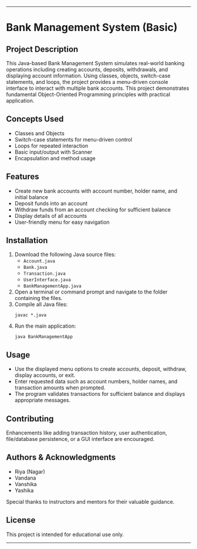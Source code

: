 
***

# Bank Management System (Basic)

## Project Description
This Java-based Bank Management System simulates real-world banking operations including creating accounts, deposits, withdrawals, and displaying account information. Using classes, objects, switch-case statements, and loops, the project provides a menu-driven console interface to interact with multiple bank accounts. This project demonstrates fundamental Object-Oriented Programming principles with practical application.

## Concepts Used
- Classes and Objects
- Switch-case statements for menu-driven control
- Loops for repeated interaction
- Basic input/output with Scanner
- Encapsulation and method usage

## Features
- Create new bank accounts with account number, holder name, and initial balance
- Deposit funds into an account
- Withdraw funds from an account checking for sufficient balance
- Display details of all accounts
- User-friendly menu for easy navigation

## Installation
1. Download the following Java source files:
    - `Account.java`
    - `Bank.java`
    - `Transaction.java`
    - `UserInterface.java`
    - `BankManagementApp.java`
2. Open a terminal or command prompt and navigate to the folder containing the files.
3. Compile all Java files:
   ```
   javac *.java
   ```
4. Run the main application:
   ```
   java BankManagementApp
   ```

## Usage
- Use the displayed menu options to create accounts, deposit, withdraw, display accounts, or exit.
- Enter requested data such as account numbers, holder names, and transaction amounts when prompted.
- The program validates transactions for sufficient balance and displays appropriate messages.

## Contributing
Enhancements like adding transaction history, user authentication, file/database persistence, or a GUI interface are encouraged.

## Authors & Acknowledgments
- Riya (Nagar)
- Vandana
- Vanshika
- Yashika

Special thanks to instructors and mentors for their valuable guidance.

## License
This project is intended for educational use only.

***
